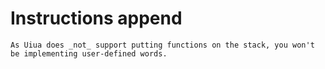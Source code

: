 # Instructions append

```exercism/note
As Uiua does _not_ support putting functions on the stack, you won't be implementing user-defined words.
```

